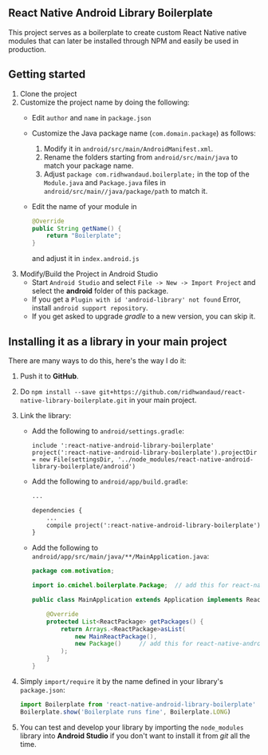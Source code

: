 ## React Native Android Library Boilerplate
This project serves as a boilerplate to create custom React Native native modules that can later be installed through NPM and easily be used in production.

## Getting started
1. Clone the project
2. Customize the project name by doing the following:
    * Edit `author` and `name` in `package.json`
    * Customize the Java package name (`com.domain.package`) as follows:
        1. Modify it in `android/src/main/AndroidManifest.xml`.
        2. Rename the folders starting from `android/src/main/java` to match your package name.
        3. Adjust `package com.ridhwandaud.boilerplate;` in the top of the `Module.java` and `Package.java` files in `android/src/main//java/package/path` to match it.
    * Edit the name of your module in 

        ```java
        @Override
        public String getName() {
            return "Boilerplate";
        }
        ```

        and adjust it in `index.android.js`
3. Modify/Build the Project in Android Studio
    * Start `Android Studio` and select `File -> New -> Import Project` and select the **android** folder of this package.
    * If you get a `Plugin with id 'android-library' not found` Error, install `android support repository`.
    * If you get asked to upgrade _gradle_ to a new version, you can skip it.

## Installing it as a library in your main project
There are many ways to do this, here's the way I do it:

1. Push it to **GitHub**.
2. Do `npm install --save git+https://github.com/ridhwandaud/react-native-library-boilerplate.git` in your main project.
3. Link the library:
    * Add the following to `android/settings.gradle`:
        ```
        include ':react-native-android-library-boilerplate'
        project(':react-native-android-library-boilerplate').projectDir = new File(settingsDir, '../node_modules/react-native-android-library-boilerplate/android')
        ```

    * Add the following to `android/app/build.gradle`:
        ```xml
        ...

        dependencies {
            ...
            compile project(':react-native-android-library-boilerplate')
        }
        ```
    * Add the following to `android/app/src/main/java/**/MainApplication.java`:
        ```java
        package com.motivation;

        import io.cmichel.boilerplate.Package;  // add this for react-native-android-library-boilerplate

        public class MainApplication extends Application implements ReactApplication {

            @Override
            protected List<ReactPackage> getPackages() {
                return Arrays.<ReactPackage>asList(
                    new MainReactPackage(),
                    new Package()     // add this for react-native-android-library-boilerplate
                );
            }
        }
        ```
4. Simply `import/require` it by the name defined in your library's `package.json`:

    ```javascript
    import Boilerplate from 'react-native-android-library-boilerplate'
    Boilerplate.show('Boilerplate runs fine', Boilerplate.LONG)
    ```
5. You can test and develop your library by importing the `node_modules` library into **Android Studio** if you don't want to install it from _git_ all the time.

